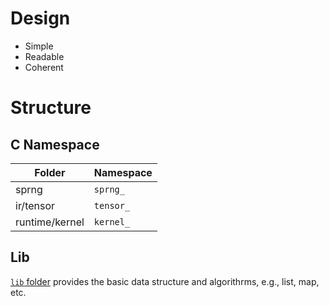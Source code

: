 # Design

* Simple
* Readable
* Coherent

# Structure

## C Namespace

| Folder          | Namespace   |
| --------------- | ----------- |
| sprng           | `sprng_`    |
| ir/tensor       | `tensor_`   |
| runtime/kernel  | `kernel_`   |

## Lib

[`lib` folder](mlvm/lib) provides the basic data structure and algorithrms,
e.g., list, map, etc.


